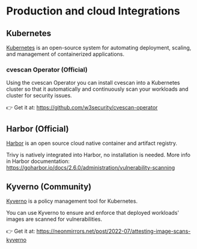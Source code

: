 # Production and cloud Integrations

## Kubernetes 

[Kubernetes](https://kubernetes.io/) is an open-source system for automating deployment, scaling, and management of containerized applications.

### cvescan Operator (Official)

Using the cvescan Operator you can install cvescan into a Kubernetes cluster so that it automatically and continuously scan your workloads and cluster for security issues.

👉 Get it at: <https://github.com/w3security/cvescan-operator>

## Harbor (Official)
[Harbor](https://goharbor.io/) is an open source cloud native container and artifact registry.

Trivy is natively integrated into Harbor, no installation is needed. More info in Harbor documentation: <https://goharbor.io/docs/2.6.0/administration/vulnerability-scanning>

## Kyverno (Community)
[Kyverno](https://kyverno.io/) is a policy management tool for Kubernetes.

You can use Kyverno to ensure and enforce that deployed workloads' images are scanned for vulnerabilities.

👉 Get it at: <https://neonmirrors.net/post/2022-07/attesting-image-scans-kyverno>
